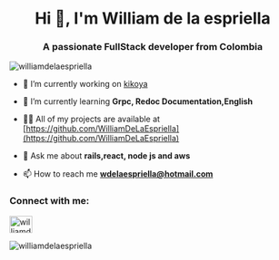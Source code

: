 <h1 align="center">Hi 👋, I'm William de la espriella</h1>
<h3 align="center">A passionate FullStack developer from Colombia</h3>

<p align="left"> <img src="https://komarev.com/ghpvc/?username=williamdelaespriella&label=Profile%20views&color=0e75b6&style=flat" alt="williamdelaespriella" /> </p>

- 🔭 I’m currently working on [kikoya](https://kikoya.io/)

- 🌱 I’m currently learning **Grpc, Redoc Documentation,English**

- 👨‍💻 All of my projects are available at [https://github.com/WilliamDeLaEspriella](https://github.com/WilliamDeLaEspriella)

- 💬 Ask me about **rails,react, node js and aws**

- 📫 How to reach me **wdelaespriella@hotmail.com**


<h3 align="left">Connect with me:</h3>
<p align="left">
<a href="https://linkedin.com/in/williamdelaespriella" target="blank"><img align="center" src="https://static.licdn.com/aero-v1/sc/h/al2o9zrvru7aqj8e1x2rzsrca" alt="williamdelaespriella" height="30" width="40" /></a>
</p>

<p><img align="center" src="https://github-readme-stats.vercel.app/api/top-langs?username=williamdelaespriella&show_icons=true&locale=en&layout=compact" alt="williamdelaespriella" /></p>

